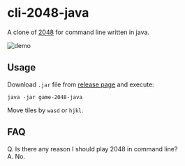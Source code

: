# cli-2048-java

A clone of [2048](https://github.com/gabrielecirulli/2048) for command line written in java.

![demo](https://github.com/ymr27/cli-2048-java/blob/master/demo.gif)

## Usage

Download `.jar` file from [release page](https://github.com/ymr27/cli-2048-java/releases/tag/v0.0.1) and execute:

```jshelllanguage
java -jar game-2048-java
```

Move tiles by `wasd` or `hjkl`.

## FAQ

Q. Is there any reason I should play 2048 in command line?  
A. No.
